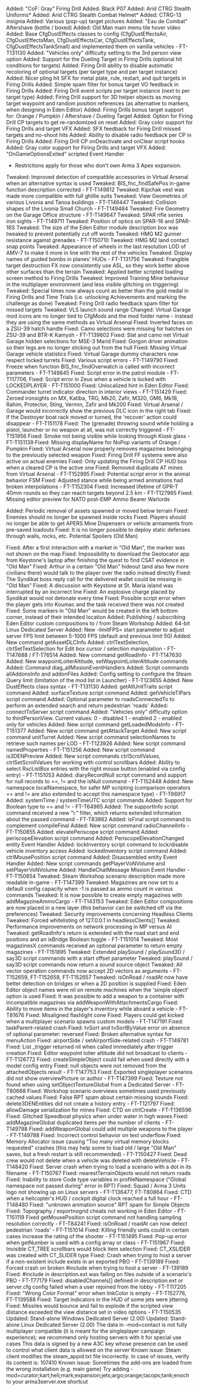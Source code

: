 Added: "CoF: Gray" Firing Drill
Added: Black P07
Added: Arid CTRG Stealth Uniforms*
Added: Arid CTRG Stealth Combat Helmet*
Added: CTRG-13 insignia
Added: Various (pop-up) target pictures
Added: "Eau de Combat" Aftershave (bottle / boxed)
Added: Old Man main menu tile hover video
Added: Base CfgDustEffects classes to config (CfgDustEffectsAir, CfgDustEffectsMan, CfgDustEffectsCar, CfgDustEffectsTank, CfgDustEffectsTankSmall) and implemented them on vanilla vehicles - FT-T131130
Added: "Vehicles only" difficulty setting to the 3rd person view option
Added: Support for the Dueling Target in Firing Drills (optional hit conditions for targets)
Added: Firing Drill ability to disable automatic recoloring of optional targets (per target type and per target instance)
Added: Nicer pling hit SFX for metal plate, rule, restart, and quit targets in Firing Drills
Added: Simple spam filter for bonus target VO feedback in Firing Drills
Added: Firing Drill event scripts per target instance (next to per target type)
Added: Firing Drill support for 3D helper objects as moving target waypoint and random position references (as alternative to markers, when designing in Eden Editor)
Added: Firing Drills bonus target support for: Orange / Pumpkin / Aftershave / Dueling Target
Added: Option for Firing Drill CP targets to get re-randomized on reset
Added: Gray color support for Firing Drills and target VFX
Added: SFX feedback for Firing Drill missed targets and no-shoot hits
Added: Ability to disable radio feedback per CP in Firing Drills
Added: Firing Drill CP onDeactivate and onClear script hooks
Added: Gray color support for Firing Drills and target VFX
Added: "OnGameOptionsExited" scripted Event Handler

* Restrictions apply for those who don't own Arma 3 Apex expansion.

Tweaked: Improved detection of compatible accessories in Virtual Arsenal when an alternative syntax is used
Tweaked: BIS_fnc_findSafePos in-game function description corrected - FT-T149812
Tweaked: Kipchak vest was made more compatible with full ghillie suits
Tweaked: View Geometries of various Livonia and Tanoa buildings - FT-T146447
Tweaked: Collision shapes of the Livonia Small Church - FT-T149484
Tweaked: Fire Geometry on the Garage Office structure - FT-T149647
Tweaked: SPAR rifle series iron sights - FT-T149711
Tweaked: Position of optics on SPAR-16 and SPAR-16S
Tweaked: The size of the Eden Editor module description box was tweaked to prevent potentially cut off words
Tweaked: HMG M2 gunner resistance against grenades - FT-T150710
Tweaked: HMG M2 land contact snap points
Tweaked: Appearance of wheels in the last resolution LOD of AMV-7 to make it more in line with the rest of the vehicles
Tweaked: Display names of guided bombs in planes' HUDs - FT-T131756
Tweaked: Frangible target destruction FX now consistently use ASL, so they work better above other surfaces than the terrain
Tweaked: Applied better scripted loading screen method to Firing Drills
Tweaked: Improved Training Mine behaviour in the multiplayer environment (and less visible glitching on triggering)
Tweaked: Special times now always count as better than the gold medal in Firing Drills and Time Trials (i.e. unlocking Achievements and marking the challenge as done)
Tweaked: Firing Drill radio feedback spam filter for missed targets
Tweaked: VLS launch sound range
Changed: Virtual Garage mod icons are no longer tied to CfgMods and the mod folder name - instead they are using the same methods as Virtual Arsenal
Fixed: Inverted faces on a ZSU-39 hatch handle
Fixed: Camo selections were missing for hatches on ZSU-39 and BTR-K Kamysh - FT-T139602
Fixed: Slat and camo net Virtual Garage hidden selections for MSE-3 Marid
Fixed: Gorgon driver animation so their legs are no longer sticking out from the hull
Fixed: Missing Virtual Garage vehicle statistics
Fixed: Virtual Garage dummy characters now respect locked turrets
Fixed: Various script errors - FT-T149790
Fixed: Freeze when function BIS_fnc_findOverwatch is called with incorrect parameters - FT-T149845 
Fixed: Script error in the patrol module - FT-T117706,
Fixed: Script error in Zeus when a vehicle is locked with LOCKEDPLAYER - FT-T151000
Fixed: Unlocalized hint in Eden Editor
Fixed: Commander turret indicator direction in interior views - FT-T151429
Fixed: Zeroed ironsights on MX, Katiba, TRG, Mk20, Zafir, M320, GM6, Mk18, Rahim, Protector, Sting, Vermin, Zafir and Mk200
Fixed: Virtual Arsenal / Garage would incorrectly show the previous DLC icon in the right tab
Fixed: If the Destroyer boat rack moved or turned, the 'recover' action could disappear - FT-T151178
Fixed: The (grenade) throwing sound while holding a pistol, launcher or no weapon at all, was not correctly triggered - FT-T151956
Fixed: Smoke not being visible while looking through Kiosk glass - FT-T151139
Fixed: Missing displayName for NoPop variants of Orange / Pumpkin
Fixed: Virtual Arsenal now properly removes magazines belonging to the previously selected weapon
Fixed: Firing Drill FF systems were also active on actual enemies
Fixed: Only updating the Firing Drill CP HUD box when a cleared CP is the active one
Fixed: Removed duplicate AT mines from Virtual Arsenal - FT-T152995
Fixed: Potential script error in the animal behavior FSM
Fixed: Adjusted stance while being armed animations had broken interpolations - FT-T152304
Fixed: Increased lifetime of GPR-T 40mm rounds so they can reach targets beyond 2.5 km - FT-T127965
Fixed: Missing editor preview for NATO post-EMP Ammo Bearer
Warlords

Added: Periodic removal of assets spawned or moved below terrain
Fixed: Enemies should no longer be spawned inside rocks
Fixed: Players should no longer be able to get APERS Mine Dispensers or vehicle armaments from pre-saved loadouts
Fixed: It is no longer possible to deploy static defenses through walls, rocks, etc.
Potential Spoilers (Old Man)

Fixed: After a first interaction with a market in "Old Man", the marker was not shown on the map
Fixed: Impossibility to download the Geolocator app from Keystone's laptop after finishing the quest to find CSAT evidence in "Old Man"
Fixed: Arthur in a certain "Old Man" hideout (and also few more civilians there) would talk to the player over the radio instead directly
Fixed: The Syndikat boss reply call for the delivered wallet could be missing in "Old Man"
Fixed: A discussion with Keystone at St. Maria island was interrupted by an incorrect line
Fixed: An explosive charge placed by Syndikat would not detonate every time
Fixed: Possible script error when the player gets into Koumac and the task received there was not created
Fixed: Some markers in "Old Man" would be created in the left bottom corner, instead of their intended location
Added: Publishing / subscribing Eden Editor custom compositions to / from Steam Workshop
Added: 64-bit Linux Dedicated Server
Added: New -limitFPS= start parameter to adjust server FPS limit between 5-1000 FPS (default and previous limit 50)
Added: New command getAssetDLCInfo
Added: ctrlTextSelection, ctrlSetTextSelection for Edit box cursor / selection manipulation - FT-T147688 / FT-T76514
Added: New command getRoadInfo - FT-T147630
Added: New waypointLoiterAltitude, setWaypointLoiterAltitude commands
Added: Command diag_allMissionEventHandlers
Added: Script commands allAddonsInfo and addonFiles
Added: Config setting to configure the Steam Query limit (limitation of the mod list in Launcher) - FT-T123655
Added: New DustEffects class syntax - FT-T131130
Added: getAllUnitTraits script command
Added: surfaceTexture script command
Added: getVehicleTIPars script command
Added: Optional parameter to roadsConnectedTo to perform an extended search and return pedestrian 'roads'
Added: connectToServer script command
Added: "Vehicles only" difficulty option to thirdPersonView. Current values:
0 - disabled
1 - enabled
2 - enabled only for vehicles
Added: New script command getLoadedModsInfo - FT-T151377
Added: New script command getAttackTarget
Added: New script command unitTurret
Added: New script command selectionNames to retrieve such names per LOD - FT-T123926
Added: New script command namedProperties - FT-T151256
Added: New script command is3DENPreview
Added: New script commands ctrlScrollValues, ctrlSetScrollValues for working with control scrollbars
Added: Ability to select RscListBox entries with the right mouse button (enabled via config entry) - FT-T151053
Added: diaryRecordNull script command and support for null records to ==, != and the isNull command - FT-T152448
Added: New namespace localNamespace, for safer MP scripting (comparison operators == and != are also extended to accept this namespace type) - FT-T66917
Added: systemTime / systemTimeUTC script commands
Added: Support for Boolean type to == and != - FT-T64965
Added: The supportInfo script command received a new "i:<command>" filter, which returns extended information about the passed command - FT-T83862
Added: isFinal script command to complement compileFinal
Added: New script command radioChannelInfo - FT-T150855
Added: elevatePeriscope script command
Added: periscopeElevation script command
Added: PeriscopeElevationChanged entity Event Handler
Added: lockInventory script command to lock/disable vehicle inventory access
Added: lockedInventory script command
Added: ctrlMousePosition script command
Added: Disassembled entity Event Handler
Added: New script commands getPlayerVoNVolume and setPlayerVoNVolume
Added: HandleChatMessage Mission Event Handler - FT-T150854
Tweaked: Steam Workshop scenario description made more readable in-game - FT-T147399
Tweaked: Magazines are now set to a default config capacity when -1 is passed as ammo count in various commands
Tweaked: It is now possible to create empty magazines with addMagazineAmmoCargo - FT-T143153
Tweaked: Eden Editor compositions are now placed in a new layer (this behavior can be switched off via the preferences)
Tweaked: Security improvements concerning Headless Clients
Tweaked: Forced whitelisting of 127.0.0.1 in headlessClients[]
Tweaked: Performance improvements on network processing in MP versus AI
Tweaked: getRoadInfo's return is extended with the road start and end positions and an isBridge Boolean toggle - FT-T151014
Tweaked: Most magazinesX commands received an optional parameter to return empty magazines - FT-T151895
Tweaked: Extended playSound / playSound3D / say3D script commands with a start offset parameter
Tweaked: playSound / say3D script commands now return a sound source object
Tweaked: All vector operation commands now accept 2D vectors as arguments - FT-T152659, FT-T152658, FT-T152657
Tweaked: isOnRoad / roadAt now have better detection on bridges or when a 2D position is supplied
Fixed: Eden Editor object names were nil on remote machines when the 'simple object' option is used
Fixed: It was possible to add a weapon to a container with incompatible magazines via addWeaponWithAttachmentsCargo
Fixed: Ability to move items in the player's inventory while aboard a vehicle - FT-T81676
Fixed: Misaligned flashlight cone
Fixed: Players could get kicked when a multiplayer scenario spawns custom models - FT-T147191
Fixed: taskParent-related crash
Fixed: tvSort and tvSortByValue error on absence of optional parameter: reversed
Fixed: Broken alternative syntax for menuAction
Fixed: airportSide / setAirportSide-related crash - FT-T149781
Fixed: List _trigger returned nil when called immediately after trigger creation
Fixed: Editor waypoint loiter altitude did not broadcast to clients - FT-T126772
Fixed: createSimpleObject could fail when used directly with a model config entry
Fixed: null objects were not removed from the attachedObjects result - FT-T147753
Fixed: Exported singleplayer scenarios did not show overviewPicture or author - FT-T147399
Fixed: Texture not found when using setObjectTextureGlobal from a Dedicated Server - FT-T80668
Fixed: Workshop scenario overviews sometimes used previously cached values
Fixed: False RPT spam about certain missing sounds
Fixed: delete3DENEntities did not create a history entry - FT-T121797
Fixed: allowDamage serialization for mines
Fixed: CTD on ctrlCreate - FT-T136596
Fixed: Glitched Speedboat physics when under water in high waves
Fixed: addMagazineGlobal duplicated items per the number of clients - FT-T149788
Fixed: addWeaponGlobal could add multiple weapons to the player - FT-T149788
Fixed: Incorrect control behavior on text underflow
Fixed: Memory Allocator issue causing "Too many virtual memory blocks requested" crashes (this may help some to load old / large "Old Man" saves, but a fresh restart is still recommended) - FT-T150427
Fixed: Dead crew would not delete when a vehicle was deleted with deleteVehicle - FT-T148420
Fixed: Server crash when trying to load a scenario with a dot in its filename - FT-T150767
Fixed: nearestTerrainObjects would not return roads
Fixed: Inability to store Code type variables in profileNamespace ("Global namespace not passed during" error in RPT)
Fixed: Squad / Arma 3 Units logo not showing up on Linux servers - FT-T136477, FT-T80864
Fixed: CTD when a helicopter's HUD / cockpit digital clock reached a full hour - FT-T148480
Fixed: "unknown animation source" RPT spam for Simple Objects
Fixed: Topography / exportnogrid cheats not working in Eden Editor - FT-T151119
Fixed getMousePosition script command not handling sampling resolution correctly - FT-T84241
Fixed: isOnRoad / roadAt can now detect pedestrian 'roads' - FT-T151014
Fixed: Killing friendly units could in certain cases increase the rating of the shooter - FT-T151495
Fixed: Pop-up error when getNumber is used with a config array or class - FT-T151967
Fixed: Invisible CT_TREE scrollbars would block item selection
Fixed: CT_XSLIDER was created with CT_SLIDER type
Fixed: Crash when trying to host a server if a non-existent include exists in an exported PBO - FT-T139189
Fixed: Forced crash on broken #include when trying to host a server - FT-139189
Fixed: #include in description.ext was failing on files outside of a scenario's PBO - FT-T77179
Fixed: disabledChannels[] defined in description.ext or server.cfg config failed when a user rejoined from the lobby - FT-T117205
Fixed: "Wrong Color Format" error when linkColor is empty - FT-T152776, FT-T139588
Fixed: Target indicators in the HUD of some jets were jittering
Fixed: Missiles would bounce and fail to explode if the scripted view distance exceeded the view distance set in video options - FT-T150535
Updated: Stand-alone Windows Dedicated Server (2.00)
Updated: Stand-alone Linux Dedicated Server (2.00)
The data in -mod=contact is not fully multiplayer compatible (it is meant for the singleplayer campaign experience); we recommend only hosting servers with it for special use cases
This data is signed by a new A3C key whose presence can be used to control what client data is allowed on the server
Known issue: Steam client modifies the steam_appid.txt file incorrectly. In case of issues, verify its content is: 107410
Known issue: Sometimes the add-ons are loaded from the wrong installation (e.g. main game)
Try adding -mod=curator;kart;heli;mark;expansion;jets;argo;orange;tacops;tank;enoch to your arma3server.exe shortcut